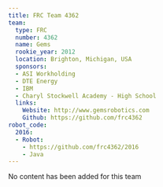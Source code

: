 ```yaml
---
title: FRC Team 4362
team:
  type: FRC
  number: 4362
  name: Gems
  rookie_year: 2012
  location: Brighton, Michigan, USA
  sponsors:
  - ASI Workholding
  - DTE Energy
  - IBM
  - Charyl Stockwell Academy - High School
  links:
    Website: http://www.gemsrobotics.com
    Github: https://github.com/frc4362
robot_code:
  2016:
  - Robot:
    - https://github.com/frc4362/2016
    - Java
---
```


No content has been added for this team
